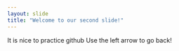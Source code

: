 ```yaml
---
layout: slide
title: "Welcome to our second slide!"
---
```

It is nice to practice github
Use the left arrow to go back!
